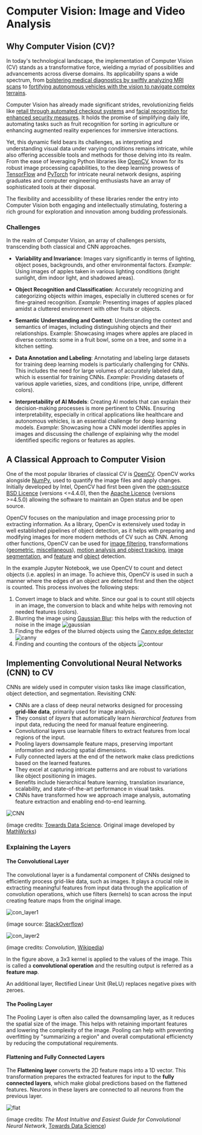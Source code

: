 # Computer Vision: Image and Video Analysis


## Why Computer Vision (CV)?

In today's technological landscape, the implementation of Computer Vision (CV) stands as a transformative force, wielding a myriad of possibilities and advancements across diverse domains. Its applicability spans a wide spectrum, from [bolstering medical diagnostics by swiftly analyzing MRI scans](https://www.nature.com/articles/d41586-023-03482-9) to [fortifying autonomous vehicles with the vision to navigate complex terrains](https://www.nytimes.com/2023/08/21/technology/waymo-driverless-cars-san-francisco.html). 

Computer Vision has already made significant strides, revolutionizing fields like [retail through automated checkout systems](https://towardsdatascience.com/how-the-amazon-go-store-works-a-deep-dive-3fde9d9939e9) and [facial recognition for enhanced security measures](https://www.tsa.gov/news/press/factsheets/facial-recognition-technology). It holds the promise of simplifying daily life, automating tasks such as fruit recognition for sorting in agriculture or enhancing augmented reality experiences for immersive interactions. 

Yet, this dynamic field bears its challenges, as interpreting and understanding visual data under varying conditions remains intricate, while also offering accessible tools and methods for those delving into its realm. From the ease of leveraging Python libraries like [OpenCV](https://opencv.org/), known for its robust image processing capabilities, to the deep learning prowess of [TensorFlow](https://www.tensorflow.org/) and [PyTorch](https://pytorch.org/) for intricate neural network designs, aspiring graduates and computer engineering enthusiasts have an array of sophisticated tools at their disposal. 

The flexibility and accessibility of these libraries render the entry into Computer Vision both engaging and intellectually stimulating, fostering a rich ground for exploration and innovation among budding professionals.

### Challenges

In the realm of Computer Vision, an array of challenges persists, transcending both classical and CNN approaches. 

- **Variability and Invariance**: Images vary significantly in terms of lighting, object poses, backgrounds, and other environmental factors. *Example*: Using images of apples taken in various lighting conditions (bright sunlight, dim indoor light, and shadowed areas).

- **Object Recognition and Classification**: Accurately recognizing and categorizing objects within images, especially in cluttered scenes or for fine-grained recognition. *Example*: Presenting images of apples placed amidst a cluttered environment with other fruits or objects.

- **Semantic Understanding and Context**: Understanding the context and semantics of images, including distinguishing objects and their relationships. Example: Showcasing images where apples are placed in diverse contexts: some in a fruit bowl, some on a tree, and some in a kitchen setting. 

- **Data Annotation and Labeling**: Annotating and labeling large datasets for training deep learning models is particularly challenging for CNNs. This includes the need for large volumes of accurately labeled data, which is essential for training CNNs. *Example*: Providing datasets of various apple varieties, sizes, and conditions (ripe, unripe, different colors). 

- **Interpretability of AI Models**: Creating AI models that can explain their decision-making processes is more pertinent to CNNs. Ensuring interpretability, especially in critical applications like healthcare and autonomous vehicles, is an essential challenge for deep learning models. *Example*: Showcasing how a CNN model identifies apples in images and discussing the challenge of explaining why the model identified specific regions or features as apples. 

## A Classical Approach to Computer Vision

One of the most popular libraries of classical CV is [OpenCV](https://opencv.org/). OpenCV works alongside [NumPy](https://numpy.org/), used to quantify the image files and apply changes. Initially developed by Intel, OpenCV had first been given the [open-source BSD Licence](https://github.com/opencv/opencv/blob/4.4.0/LICENSE) (versions <=4.4.0), then the [Apache Licence](https://github.com/opencv/opencv/blob/master/LICENSE) (versions >=4.5.0) allowing the software to maintain an Open status and be open source.

OpenCV focuses on the manipulation and image processing prior to extracting information. As a library, OpenCv is extensively used today in well established pipelines of object detection, as it helps with preparing and modifying images for more modern methods of CV such as CNN. Among other functions, OpenCV can be used for [image filtering](https://docs.opencv.org/4.x/d4/d86/group__imgproc__filter.html), transformations ([geometric](https://docs.opencv.org/4.x/da/d54/group__imgproc__transform.html), [miscellaneous](https://docs.opencv.org/4.x/d7/d1b/group__imgproc__misc.html)), [motion analysis and object tracking](https://docs.opencv.org/4.x/d7/df3/group__imgproc__motion.html), [image segmentation](https://docs.opencv.org/4.x/d3/d47/group__imgproc__segmentation.html), and [feature](https://docs.opencv.org/4.x/dd/d1a/group__imgproc__feature.html) and [object](https://docs.opencv.org/4.x/df/dfb/group__imgproc__object.html) detection. 

In the example Jupyter Notebook, we use OpenCV to count and detect objects (i.e. apples) in an image. To achieve this, OpenCV is used in such a manner where the edges of an object are detected first and then the object is counted. This process involves the following steps:

1. Convert image to black and white. Since our goal is to count still objects in an image, the conversion to black and white helps with removing not needed features (colors). 
2. Blurring the image using [Gaussian Blur](https://en.wikipedia.org/wiki/Gaussian_blur): this helps with the reduction of noise in the image 
    ![gaussian](https://docs.opencv.org/4.x/gaussian.jpg)
3. Finding the edges of the blurred objects using the [Canny edge detector](https://en.wikipedia.org/wiki/Canny_edge_detector) 
    ![canny](https://docs.opencv.org/4.x/canny1.jpg)
4. Finding and counting the contours of the objects 
    ![contour](https://docs.opencv.org/4.x/approx.jpg)

## Implementing Convolutional Neural Networks (CNN) to CV

CNNs are widely used in computer vision tasks like image classification, object detection, and segmentation. Revisiting CNN:

- CNNs are a class of deep neural networks designed for processing **grid-like data**, primarily used for image analysis.
- They consist of *layers* that automatically learn *hierarchical features* from input data, reducing the need for manual feature engineering.
- Convolutional layers use learnable filters to extract features from local regions of the input.
- Pooling layers downsample feature maps, preserving important information and reducing spatial dimensions.
- Fully connected layers at the end of the network make class predictions based on the learned features.
- They excel at capturing intricate patterns and are robust to variations like object positioning in images.
- Benefits include hierarchical feature learning, translation invariance, scalability, and state-of-the-art performance in visual tasks.
- CNNs have transformed how we approach image analysis, automating feature extraction and enabling end-to-end learning.

![CNN](https://miro.medium.com/v2/resize:fit:720/format:webp/1*kkyW7BR5FZJq4_oBTx3OPQ.png)

(image credits: [Towards Data Science](https://towardsdatascience.com/convolutional-neural-networks-explained-9cc5188c4939). Original image developed by [MathWorks](https://www.mathworks.com/videos/introduction-to-deep-learning-what-are-convolutional-neural-networks--1489512765771.html))

### Explaining the Layers
#### The Convolutional Layer

The convolutional layer is a fundamental component of CNNs designed to efficiently process grid-like data, such as images. It plays a crucial role in extracting meaningful features from input data through the application of convolution operations, which use filters (kernels) to scan across the input creating feature maps from the original image.

![con_layer1](https://i.stack.imgur.com/Bxix6.png)

(image source: [StackOverflow](https://stackoverflow.com/questions/51008505/kernels-and-weights-in-convolutional-neural-networks))

![con_layer2](https://upload.wikimedia.org/wikipedia/commons/1/19/2D_Convolution_Animation.gif)

(image credits: *Convolution*, [Wikipedia](https://en.wikipedia.org/wiki/Convolution))

In the figure above, a 3x3 kernel is applied to the values of the image. This is called a **convolutional operation** and the resulting output is referred as a **feature map**.

An additional layer, Rectified Linear Unit (ReLU) replaces negative pixes with zeroes.

#### The Pooling Layer

The Pooling Layer is often also called the downsampling layer, as it reduces the spatial size of the image. This helps with retaining important features and lowering the complexity of the image. Pooling can help with preventing overfitting by "summarizing a region" and overall computational efficiencty by reducing the computational requirements.

#### Flattening and Fully Connected Layers

The **Flattening layer** converts the 2D feature maps into a 1D vector. This transformation prepares the extracted features for input to the **fully connected layers**, which make global predictions based on the flattened features. Neurons in these layers are connected to all neurons from the previous layer. 

![flat](https://miro.medium.com/v2/resize:fit:720/format:webp/1*IWUxuBpqn2VuV-7Ubr01ng.png)

(image credits: *The Most Intuitive and Easiest Guide for Convolutional Neural Network*, [Towards Data Science](https://towardsdatascience.com/the-most-intuitive-and-easiest-guide-for-convolutional-neural-network-3607be47480))
